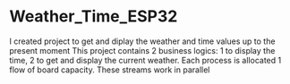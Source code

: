 # Weather_Time_ESP32
I created project to get and diplay the weather and time values ​​up to the present moment  This project contains 2 business logics: 1 to display the time, 2 to get and display the current weather. Each process is allocated 1 flow of board capacity. These streams work in parallel
